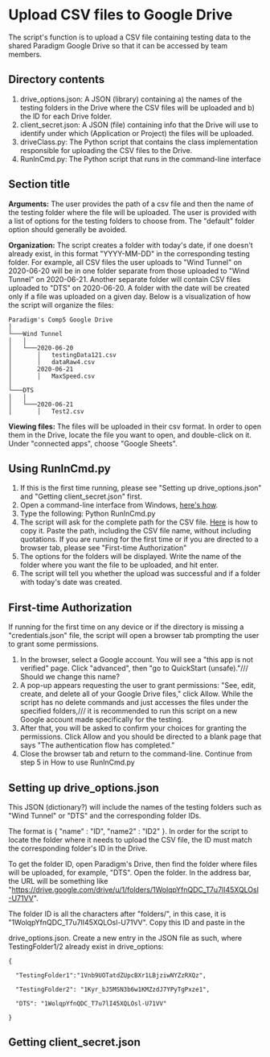 # Upload CSV files to Google Drive

The script's function is to upload a CSV file containing testing data to the shared Paradigm Google Drive so that it can be accessed by team members.


## Directory contents
1. drive_options.json: A JSON (library) containing a) the names of the testing folders in the Drive where the CSV files will
be uploaded and b) the ID for each Drive folder.
2. client_secret.json: A JSON (file) containing info that the Drive will use to identify under which (Application or Project) the files will be uploaded.
3. driveClass.py: The Python script that contains the class implementation responsible for uploading the CSV files to the Drive.
4. RunInCmd.py: The Python script that runs in the command-line interface

## Section title
**Arguments:** The user provides the path of a csv file and then the name of the testing folder where the file will be uploaded. The user is provided with a list of options for the testing folders to choose from. The "default" folder option should generally be avoided.

**Organization:**
The script creates a folder with today's date, if one doesn't already exist, in this format
"YYYY-MM-DD" in the corresponding testing folder.
For example, all CSV files the user uploads to "Wind Tunnel" on 2020-06-20 will be in one folder separate from those uploaded to "Wind Tunnel" on 
2020-06-21. Another separate folder will contain CSV files uploaded to "DTS" on 2020-06-20. A folder with the date will be created only if a file was uploaded on a given day. Below is a visualization of how the script will organize the files:
```
Paradigm's Comp5 Google Drive   
│
└───Wind Tunnel
│   │
│   └───2020-06-20
│       │   testingData121.csv
│       │   dataRaw4.csv
│       2020-06-21
│       │   MaxSpeed.csv
│   
└───DTS
│   │
│   └───2020-06-21
│       │   Test2.csv
```

**Viewing files:** The files will be uploaded in their csv format. In order to open them in the Drive, locate the file you want to open, and double-click on it. Under "connected apps", choose "Google Sheets".



## Using RunInCmd.py
1. If this is the first time running, please see "Setting up drive_options.json" and "Getting client_secret.json" first.
2. Open a command-line interface from Windows, [here's how](https://www.howtogeek.com/235101/10-ways-to-open-the-command-prompt-in-windows-10/).
3. Type the following: Python RunInCmd.py
4. The script will ask for the complete path for the CSV file. [Here](https://www.pcworld.com/article/251406/windows-tips-copy-a-file-path-show-or-hide-extensions.html) is how to copy it. Paste the path, including the CSV file name, without including quotations. If you are running for the first time or if you are directed to a browser tab, please see "First-time Authorization"
5. The options for the folders will be displayed. Write the name of the folder where you want the file to be uploaded, and hit enter. 
6. The script will tell you whether the upload was successful and if a folder with today's date was created.


## First-time Authorization
If running for the first time on any device or if the directory is missing a "credentials.json" file, the script will open a browser tab prompting the user to grant some permissions. 
1. In the browser, select a Google account. You will see a "this app is not verified" page. Click "advanced", then "go to QuickStart (unsafe)."/// Should we change this name?
2. A pop-up appears requesting the user to grant permissions: "See, edit, create, and delete all of your Google Drive files," click Allow. While the script has no delete commands and just accesses the files under the specified folders,/// it is recommended to run this script on a new Google account made specifically for the testing.
3. After that, you will be asked to confirm your choices for granting the permissions. Click Allow and you should be directed to a blank page that says "The authentication flow has completed." 
4. Close the browser tab and return to the command-line. Continue from step 5 in How to use RunInCmd.py

## Setting up drive_options.json
This JSON (dictionary?) will include the names of the testing folders such as "Wind Tunnel" or "DTS" and the corresponding folder IDs.

The format is { "name" : "ID", "name2" : "ID2" }. In order for the script to locate the folder where it needs to upload the CSV file, the ID must match the corresponding folder's ID in the Drive.

To get the folder ID, open Paradigm's Drive, then find the folder where files will be uploaded, for example, "DTS". Open the folder. In the address bar, the URL will be something like "https://drive.google.com/drive/u/1/folders/1WolqpYfnQDC_T7u7lI45XQLOsl-U71VV".

The folder ID is all the characters after "folders/", in this case, it is "1WolqpYfnQDC_T7u7lI45XQLOsl-U71VV". Copy this ID and paste in the 

drive_options.json. Create a new entry in the JSON file as such, where TestingFolder1/2 already exist in drive_options:
```
{

  "TestingFolder1":"1Vnb9UOTatdZUpcBXr1LBjziwNYZzRXQz",

  "TestingFolder2": "1Kyr_bJ5MSN3b6w1KMZzdJ7YPyTgPxze1",

  "DTS": "1WolqpYfnQDC_T7u7lI45XQLOsl-U71VV"

}
```
## Getting client_secret.json
